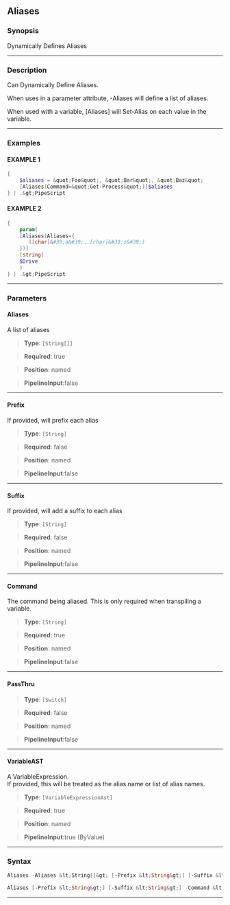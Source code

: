 
Aliases
-------
### Synopsis
Dynamically Defines Aliases

---
### Description

Can Dynamically Define Aliases.

When uses in a parameter attribute, -Aliases will define a list of aliases.

When used with a variable, [Aliases] will Set-Alias on each value in the variable.

---
### Examples
#### EXAMPLE 1
```PowerShell
{
    $aliases = &quot;Foo&quot;, &quot;Bar&quot;, &quot;Baz&quot;
    [Aliases(Command=&quot;Get-Process&quot;)]$aliases
} | .&gt;PipeScript
```

#### EXAMPLE 2
```PowerShell
{
    param(
    [Aliases(Aliases={
       ([char]&#39;a&#39;..[char]&#39;z&#39;)
    })]
    [string]
    $Drive
    )
} | .&gt;PipeScript
```

---
### Parameters
#### **Aliases**

A list of aliases



> **Type**: ```[String[]]```

> **Required**: true

> **Position**: named

> **PipelineInput**:false



---
#### **Prefix**

If provided, will prefix each alias



> **Type**: ```[String]```

> **Required**: false

> **Position**: named

> **PipelineInput**:false



---
#### **Suffix**

If provided, will add a suffix to each alias



> **Type**: ```[String]```

> **Required**: false

> **Position**: named

> **PipelineInput**:false



---
#### **Command**

The command being aliased.  This is only required when transpiling a variable.



> **Type**: ```[String]```

> **Required**: true

> **Position**: named

> **PipelineInput**:false



---
#### **PassThru**

> **Type**: ```[Switch]```

> **Required**: false

> **Position**: named

> **PipelineInput**:false



---
#### **VariableAST**

A VariableExpression.  
If provided, this will be treated as the alias name or list of alias names.



> **Type**: ```[VariableExpressionAst]```

> **Required**: true

> **Position**: named

> **PipelineInput**:true (ByValue)



---
### Syntax
```PowerShell
Aliases -Aliases &lt;String[]&gt; [-Prefix &lt;String&gt;] [-Suffix &lt;String&gt;] [&lt;CommonParameters&gt;]
```
```PowerShell
Aliases [-Prefix &lt;String&gt;] [-Suffix &lt;String&gt;] -Command &lt;String&gt; [-PassThru] -VariableAST &lt;VariableExpressionAst&gt; [&lt;CommonParameters&gt;]
```
---



